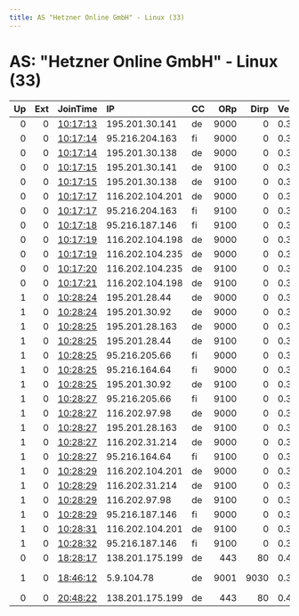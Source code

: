 ```yaml
---
title: AS "Hetzner Online GmbH" - Linux (33)
---
```


# AS: "Hetzner Online GmbH" - Linux (33)

|   Up |   Ext | JoinTime                                                                                            | IP              | CC   |   ORp |   Dirp | Version   | Contact                      | Nickname     |   eFamMembers |
|-----:|------:|:----------------------------------------------------------------------------------------------------|:----------------|:-----|------:|-------:|:----------|:-----------------------------|:-------------|--------------:|
|    0 |     0 | [10:17:13](https://metrics.torproject.org/rs.html#details/8B48D83C65CD29C4CA0D5CF45DC8D10F89819D96) | 195.201.30.141  | de   |  9000 |      0 | 0.3.5.8   | contact@alium.rocks          | torrelay08   |            16 |
|    0 |     0 | [10:17:14](https://metrics.torproject.org/rs.html#details/3B82E4AA446445EEB55331B71AE24EA7AA5DCC9D) | 95.216.204.163  | fi   |  9000 |      0 | 0.3.5.8   | contact@alium.rocks          | torrelay015  |            16 |
|    0 |     0 | [10:17:14](https://metrics.torproject.org/rs.html#details/A36E9697672868085DA3569A5280A2323A1FA056) | 195.201.30.138  | de   |  9000 |      0 | 0.3.5.8   | contact@alium.rocks          | torrelay011  |            16 |
|    0 |     0 | [10:17:15](https://metrics.torproject.org/rs.html#details/07ABA9DDD7D46A0C14AA2945386AABEB38E25261) | 195.201.30.141  | de   |  9100 |      0 | 0.3.5.8   | contact@alium.rocks          | torrelay08   |            16 |
|    0 |     0 | [10:17:15](https://metrics.torproject.org/rs.html#details/D7FB330EEDF77F53560F7D79C8C3D0093EB971D9) | 195.201.30.138  | de   |  9100 |      0 | 0.3.5.8   | contact@alium.rocks          | torrelay011  |            16 |
|    0 |     0 | [10:17:17](https://metrics.torproject.org/rs.html#details/53B677EA8F871143A0ED412202A18716DA2C1E90) | 116.202.104.201 | de   |  9000 |      0 | 0.3.5.8   | contact@alium.rocks          | torrelay07   |            16 |
|    0 |     0 | [10:17:17](https://metrics.torproject.org/rs.html#details/CCE3447B7AE698BD411583580C38B615C7DAD46A) | 95.216.204.163  | fi   |  9100 |      0 | 0.3.5.8   | contact@alium.rocks          | torrelay015  |            16 |
|    0 |     0 | [10:17:18](https://metrics.torproject.org/rs.html#details/9ED23E7E5FA92AD0B071F27ED17A87BE3F272853) | 95.216.187.146  | fi   |  9100 |      0 | 0.3.5.8   | contact@alium.rocks          | torrelay09   |            16 |
|    0 |     0 | [10:17:19](https://metrics.torproject.org/rs.html#details/27C81AA70682157BBBDDA36D32385CF42DE0FB3C) | 116.202.104.198 | de   |  9000 |      0 | 0.3.5.8   | contact@alium.rocks          | torrelay010  |            16 |
|    0 |     0 | [10:17:19](https://metrics.torproject.org/rs.html#details/C61E896FF38BA7184AFD2C16F881D5B41AF75CC4) | 116.202.104.235 | de   |  9000 |      0 | 0.3.5.8   | contact@alium.rocks          | torrelay013  |            16 |
|    0 |     0 | [10:17:20](https://metrics.torproject.org/rs.html#details/A1829BAC8392EFC34C195F590ACC4C9872CE947B) | 116.202.104.235 | de   |  9100 |      0 | 0.3.5.8   | contact@alium.rocks          | torrelay013  |            16 |
|    0 |     0 | [10:17:21](https://metrics.torproject.org/rs.html#details/3E2247A1ABC02811BC1C3517A33ECE7F521A06E4) | 116.202.104.198 | de   |  9100 |      0 | 0.3.5.8   | contact@alium.rocks          | torrelay010  |            16 |
|    1 |     0 | [10:28:24](https://metrics.torproject.org/rs.html#details/A9279BD4B56420F9609A16A2DD1FB30949815D0D) | 195.201.28.44   | de   |  9000 |      0 | 0.3.5.8   | contact@alium.rocks          | torrelay02   |            18 |
|    1 |     0 | [10:28:24](https://metrics.torproject.org/rs.html#details/BB56C23E1995DC51956957E00A249E6E3F0914B1) | 195.201.30.92   | de   |  9000 |      0 | 0.3.5.8   | contact@alium.rocks          | torrelay08   |            30 |
|    1 |     0 | [10:28:25](https://metrics.torproject.org/rs.html#details/245EA59CF0B7F682993F21507655CF0829312834) | 195.201.28.163  | de   |  9000 |      0 | 0.3.5.8   | contact@alium.rocks          | torrelay05   |            18 |
|    1 |     0 | [10:28:25](https://metrics.torproject.org/rs.html#details/4A134ABF19E123BA1548FAE53CB40AA8277EE324) | 195.201.28.44   | de   |  9100 |      0 | 0.3.5.8   | contact@alium.rocks          | torrelay02   |            18 |
|    1 |     0 | [10:28:25](https://metrics.torproject.org/rs.html#details/7C910F36CC1EF17105BAE9BC6F51474410B15E93) | 95.216.205.66   | fi   |  9000 |      0 | 0.3.5.8   | contact@alium.rocks          | torrelay06   |            30 |
|    1 |     0 | [10:28:25](https://metrics.torproject.org/rs.html#details/B7AE3B0A42D8CAEB8754260AA2A1C451BBD499CB) | 95.216.164.64   | fi   |  9000 |      0 | 0.3.5.8   | contact@alium.rocks          | torrelay03   |            18 |
|    1 |     0 | [10:28:25](https://metrics.torproject.org/rs.html#details/F9942AA121A46492ACACF5D67AAD349FE4BA71BF) | 195.201.30.92   | de   |  9100 |      0 | 0.3.5.8   | contact@alium.rocks          | torrelay08   |            30 |
|    1 |     0 | [10:28:27](https://metrics.torproject.org/rs.html#details/4A3BAB5DAB7B4783B7C1CC499F89F65BE736C0B1) | 95.216.205.66   | fi   |  9100 |      0 | 0.3.5.8   | contact@alium.rocks          | torrelay06   |            30 |
|    1 |     0 | [10:28:27](https://metrics.torproject.org/rs.html#details/6690624E430535B90C7F2FCE06E90747B92064AB) | 116.202.97.98   | de   |  9000 |      0 | 0.3.5.8   | contact@alium.rocks          | torrelay04   |            18 |
|    1 |     0 | [10:28:27](https://metrics.torproject.org/rs.html#details/6705ED40AE051AF1AA6893CF9AD0C393AA18C1AC) | 195.201.28.163  | de   |  9100 |      0 | 0.3.5.8   | contact@alium.rocks          | torrelay05   |            18 |
|    1 |     0 | [10:28:27](https://metrics.torproject.org/rs.html#details/6FEFA1FA275A2D7D43A7B239BE7B3F94CDF47CA8) | 116.202.31.214  | de   |  9000 |      0 | 0.3.5.8   | contact@alium.rocks          | torrelay01   |            18 |
|    1 |     0 | [10:28:27](https://metrics.torproject.org/rs.html#details/9EC2C4E2F7AD21C260BDC5595DEF56304F5612D8) | 95.216.164.64   | fi   |  9100 |      0 | 0.3.5.8   | contact@alium.rocks          | torrelay03   |            18 |
|    1 |     0 | [10:28:29](https://metrics.torproject.org/rs.html#details/3C04ACE6B33577C790434A9F6CDD95B2E3D4448A) | 116.202.104.201 | de   |  9000 |      0 | 0.3.5.8   | contact@alium.rocks          | torrelay07   |            18 |
|    1 |     0 | [10:28:29](https://metrics.torproject.org/rs.html#details/5845364873A465A62BC110506925E005ED711C9C) | 116.202.31.214  | de   |  9100 |      0 | 0.3.5.8   | contact@alium.rocks          | torrelay01   |            18 |
|    1 |     0 | [10:28:29](https://metrics.torproject.org/rs.html#details/9CD1D59805048D2423954D7F6EA7FF18AE95E34F) | 116.202.97.98   | de   |  9100 |      0 | 0.3.5.8   | contact@alium.rocks          | torrelay04   |            18 |
|    1 |     0 | [10:28:29](https://metrics.torproject.org/rs.html#details/D52A0F8E3E49E6F44D7FE23C638A5EA5A610AE74) | 95.216.187.146  | fi   |  9000 |      0 | 0.3.5.8   | contact@alium.rocks          | torrelay09   |            18 |
|    1 |     0 | [10:28:31](https://metrics.torproject.org/rs.html#details/85408A24CB79B918D67BA53D73B700301151797F) | 116.202.104.201 | de   |  9100 |      0 | 0.3.5.8   | contact@alium.rocks          | torrelay07   |            18 |
|    1 |     0 | [10:28:32](https://metrics.torproject.org/rs.html#details/1A39C722F93635D8D43122F998B2C9208566F6BA) | 95.216.187.146  | fi   |  9100 |      0 | 0.3.5.8   | contact@alium.rocks          | torrelay09   |            18 |
|    0 |     0 | [18:28:17](https://metrics.torproject.org/rs.html#details/F05AF37CDB860979B5C51270AB2EFFA82A59DB90) | 138.201.175.199 | de   |   443 |     80 | 0.4.0.5   | titboutchou@gmail.com        | t0RuniqId003 |             1 |
|    1 |     0 | [18:46:12](https://metrics.torproject.org/rs.html#details/FEF3BC432AF6D151CD178015072E2CB67E90D320) | 5.9.104.78      | de   |  9001 |   9030 | 0.3.5.8   | Random Person &lt;illbrain A | illbrain78   |             1 |
|    0 |     0 | [20:48:22](https://metrics.torproject.org/rs.html#details/599A838A0507D97612E8E2735BF77DEA20F911AA) | 138.201.175.199 | de   |   443 |     80 | 0.4.0.5   | titboutchou@gmail.com        | t0RuniqId003 |             1 |
